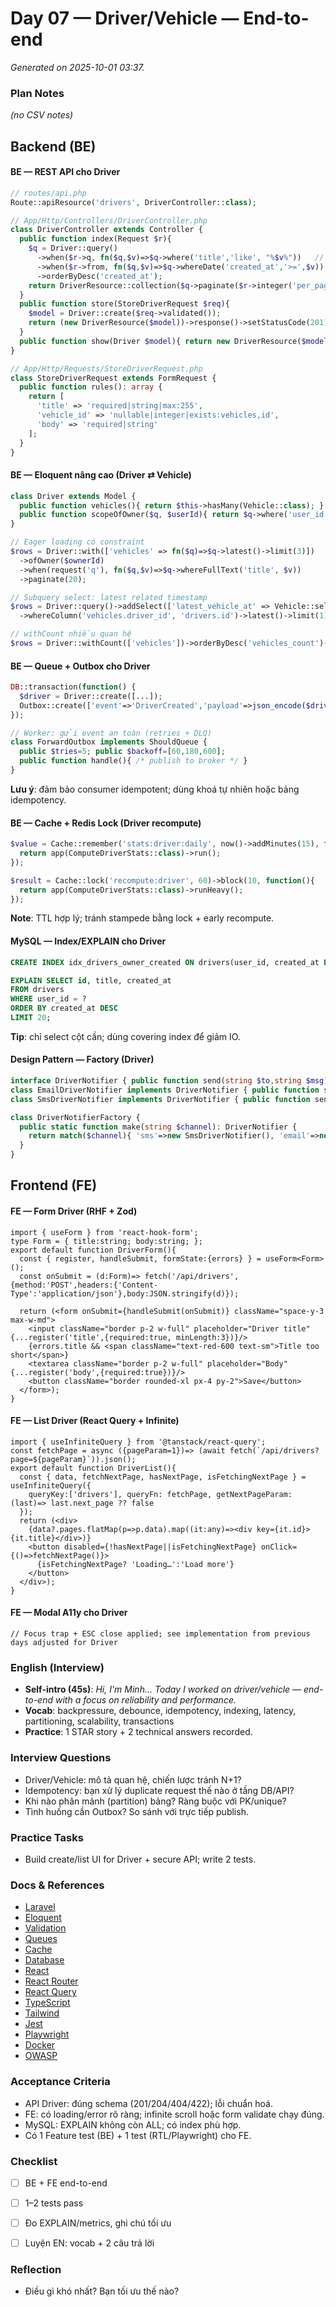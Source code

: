 # Day 07 — Driver/Vehicle — End-to-end

_Generated on 2025-10-01 03:37._

### Plan Notes
_(no CSV notes)_

## Backend (BE)

#### BE — REST API cho Driver
```php
// routes/api.php
Route::apiResource('drivers', DriverController::class);

// App/Http/Controllers/DriverController.php
class DriverController extends Controller {
  public function index(Request $r){
    $q = Driver::query()
      ->when($r->q, fn($q,$v)=>$q->where('title','like', "%$v%"))   // search
      ->when($r->from, fn($q,$v)=>$q->whereDate('created_at','>=',$v)) // filter
      ->orderByDesc('created_at');
    return DriverResource::collection($q->paginate($r->integer('per_page',20)));
  }
  public function store(StoreDriverRequest $req){
    $model = Driver::create($req->validated());
    return (new DriverResource($model))->response()->setStatusCode(201);
  }
  public function show(Driver $model){ return new DriverResource($model->load('vehicles')); }
}

// App/Http/Requests/StoreDriverRequest.php
class StoreDriverRequest extends FormRequest {
  public function rules(): array {
    return [
      'title' => 'required|string|max:255',
      'vehicle_id' => 'nullable|integer|exists:vehicles,id',
      'body' => 'required|string'
    ];
  }
}
```

#### BE — Eloquent nâng cao (Driver ⇄ Vehicle)
```php
class Driver extends Model {
  public function vehicles(){ return $this->hasMany(Vehicle::class); }
  public function scopeOfOwner($q, $userId){ return $q->where('user_id',$userId); }
}

// Eager loading có constraint
$rows = Driver::with(['vehicles' => fn($q)=>$q->latest()->limit(3)])
  ->ofOwner($ownerId)
  ->when(request('q'), fn($q,$v)=>$q->whereFullText('title', $v))
  ->paginate(20);

// Subquery select: latest related timestamp
$rows = Driver::query()->addSelect(['latest_vehicle_at' => Vehicle::select('created_at')
  ->whereColumn('vehicles.driver_id', 'drivers.id')->latest()->limit(1)])->get();

// withCount nhiều quan hệ
$rows = Driver::withCount(['vehicles'])->orderByDesc('vehicles_count')->limit(50)->get();
```

#### BE — Queue + Outbox cho Driver
```php
DB::transaction(function() {
  $driver = Driver::create([...]);
  Outbox::create(['event'=>'DriverCreated','payload'=>json_encode($driver)]);
});

// Worker: gửi event an toàn (retries + DLQ)
class ForwardOutbox implements ShouldQueue {
  public $tries=5; public $backoff=[60,180,600];
  public function handle(){ /* publish to broker */ }
}
```
**Lưu ý**: đảm bảo consumer idempotent; dùng khoá tự nhiên hoặc bảng idempotency.


#### BE — Cache + Redis Lock (Driver recompute)
```php
$value = Cache::remember('stats:driver:daily', now()->addMinutes(15), function(){
  return app(ComputeDriverStats::class)->run();
});

$result = Cache::lock('recompute:driver', 60)->block(10, function(){
  return app(ComputeDriverStats::class)->runHeavy();
});
```
**Note**: TTL hợp lý; tránh stampede bằng lock + early recompute.


#### MySQL — Index/EXPLAIN cho Driver
```sql
CREATE INDEX idx_drivers_owner_created ON drivers(user_id, created_at DESC);

EXPLAIN SELECT id, title, created_at
FROM drivers
WHERE user_id = ?
ORDER BY created_at DESC
LIMIT 20;
```
**Tip**: chỉ select cột cần; dùng covering index để giảm IO.


#### Design Pattern — Factory (Driver)
```php
interface DriverNotifier { public function send(string $to,string $msg): void; }
class EmailDriverNotifier implements DriverNotifier { public function send($to,$msg){} }
class SmsDriverNotifier implements DriverNotifier { public function send($to,$msg){} }

class DriverNotifierFactory {
  public static function make(string $channel): DriverNotifier {
    return match($channel){ 'sms'=>new SmsDriverNotifier(), 'email'=>new EmailDriverNotifier(), default=>throw new InvalidArgumentException() };
  }
}
```

## Frontend (FE)

#### FE — Form Driver (RHF + Zod)
```tsx
import { useForm } from 'react-hook-form';
type Form = { title:string; body:string; };
export default function DriverForm(){
  const { register, handleSubmit, formState:{errors} } = useForm<Form>();
  const onSubmit = (d:Form)=> fetch('/api/drivers',{method:'POST',headers:{'Content-Type':'application/json'},body:JSON.stringify(d)});

  return (<form onSubmit={handleSubmit(onSubmit)} className="space-y-3 max-w-md">
    <input className="border p-2 w-full" placeholder="Driver title" {...register('title',{required:true, minLength:3})}/>
    {errors.title && <span className="text-red-600 text-sm">Title too short</span>}
    <textarea className="border p-2 w-full" placeholder="Body" {...register('body',{required:true})}/>
    <button className="border rounded-xl px-4 py-2">Save</button>
  </form>);
}
```

#### FE — List Driver (React Query + Infinite)
```tsx
import { useInfiniteQuery } from '@tanstack/react-query';
const fetchPage = async ({pageParam=1})=> (await fetch(`/api/drivers?page=${pageParam}`)).json();
export default function DriverList(){
  const { data, fetchNextPage, hasNextPage, isFetchingNextPage } = useInfiniteQuery({
    queryKey:['drivers'], queryFn: fetchPage, getNextPageParam: (last)=> last.next_page ?? false
  });
  return (<div>
    {data?.pages.flatMap(p=>p.data).map((it:any)=><div key={it.id}>{it.title}</div>)}
    <button disabled={!hasNextPage||isFetchingNextPage} onClick={()=>fetchNextPage()}>
      {isFetchingNextPage? 'Loading…':'Load more'}
    </button>
  </div>);
}
```

#### FE — Modal A11y cho Driver
```tsx
// Focus trap + ESC close applied; see implementation from previous days adjusted for Driver
```

### English (Interview)
- **Self-intro (45s)**: *Hi, I'm Minh... Today I worked on driver/vehicle — end-to-end with a focus on reliability and performance.*
- **Vocab**: backpressure, debounce, idempotency, indexing, latency, partitioning, scalability, transactions
- **Practice**: 1 STAR story + 2 technical answers recorded.


### Interview Questions
- Driver/Vehicle: mô tả quan hệ, chiến lược tránh N+1?
- Idempotency: bạn xử lý duplicate request thế nào ở tầng DB/API?
- Khi nào phân mảnh (partition) bảng? Ràng buộc với PK/unique?
- Tình huống cần Outbox? So sánh với trực tiếp publish.


### Practice Tasks
- Build create/list UI for Driver + secure API; write 2 tests.

### Docs & References
- [Laravel](https://laravel.com/docs)
- [Eloquent](https://laravel.com/docs/eloquent)
- [Validation](https://laravel.com/docs/validation)
- [Queues](https://laravel.com/docs/queues)
- [Cache](https://laravel.com/docs/cache)
- [Database](https://dev.mysql.com/doc/)
- [React](https://react.dev/learn)
- [React Router](https://reactrouter.com/en/main)
- [React Query](https://tanstack.com/query/latest)
- [TypeScript](https://www.typescriptlang.org/docs/)
- [Tailwind](https://tailwindcss.com/docs)
- [Jest](https://jestjs.io/docs/getting-started)
- [Playwright](https://playwright.dev/docs/intro)
- [Docker](https://docs.docker.com/)
- [OWASP](https://owasp.org/www-project-top-ten/)

### Acceptance Criteria
- API Driver: đúng schema (201/204/404/422); lỗi chuẩn hoá.
- FE: có loading/error rõ ràng; infinite scroll hoặc form validate chạy đúng.
- MySQL: EXPLAIN không còn ALL; có index phù hợp.
- Có 1 Feature test (BE) + 1 test (RTL/Playwright) cho FE.


### Checklist
- [ ] BE + FE end-to-end
- [ ] 1–2 tests pass
- [ ] Đo EXPLAIN/metrics, ghi chú tối ưu
- [ ] Luyện EN: vocab + 2 câu trả lời


### Reflection
- Điều gì khó nhất? Bạn tối ưu thế nào?